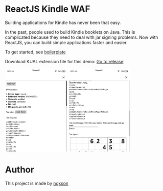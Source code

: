 # ReactJS Kindle WAF

Building applications for Kindle has never been that easy.

In the past, people used to build Kindle booklets on Java. This is complicated because they need to deal with jar signing problems. Now with ReactJS, you can build simple applications faster and easier.

To get started, see [boilerplate](boilerplate)

Download KUAL extension file for this demo: [Go to release](https://github.com/ngxson/hobby-kindle-waf/releases)

<p float="left">
  <img src="https://raw.githubusercontent.com/ngxson/hobby-kindle-waf/master/assets/1650011518.png" width="40%">
  <img src="https://raw.githubusercontent.com/ngxson/hobby-kindle-waf/master/assets/1650011534.png" width="40%">
</p>

# Author

This project is made by [ngxson](https://ngxson.com)
